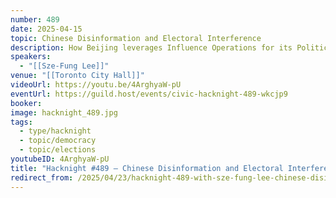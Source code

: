 ```yaml
---
number: 489
date: 2025-04-15
topic: Chinese Disinformation and Electoral Interference
description: How Beijing leverages Influence Operations for its Political Agendas
speakers:
  - "[[Sze-Fung Lee]]"
venue: "[[Toronto City Hall]]"
videoUrl: https://youtu.be/4ArghyaW-pU
eventUrl: https://guild.host/events/civic-hacknight-489-wkcjp9
booker: 
image: hacknight_489.jpg
tags:
  - type/hacknight
  - topic/democracy
  - topic/elections
youtubeID: 4ArghyaW-pU
title: "Hacknight #489 – Chinese Disinformation and Electoral Interference"
redirect_from: /2025/04/23/hacknight-489-with-sze-fung-lee-chinese-disinformation-and-electoral-interference/
---
```

